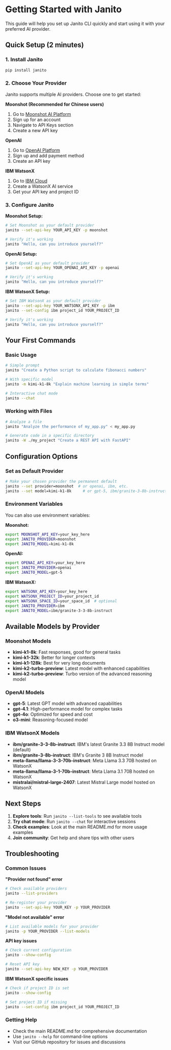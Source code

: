 # Getting Started with Janito

This guide will help you set up Janito CLI quickly and start using it with your preferred AI provider.

## Quick Setup (2 minutes)

### 1. Install Janito
```bash
pip install janito
```

### 2. Choose Your Provider

Janito supports multiple AI providers. Choose one to get started:

**Moonshot (Recommended for Chinese users)**
1. Go to [Moonshot AI Platform](https://platform.moonshot.cn/)
2. Sign up for an account
3. Navigate to API Keys section
4. Create a new API key

**OpenAI**
1. Go to [OpenAI Platform](https://platform.openai.com/)
2. Sign up and add payment method
3. Create an API key

**IBM WatsonX**
1. Go to [IBM Cloud](https://cloud.ibm.com/)
2. Create a WatsonX AI service
3. Get your API key and project ID

### 3. Configure Janito

**Moonshot Setup:**
```bash
# Set Moonshot as your default provider
janito --set-api-key YOUR_API_KEY -p moonshot

# Verify it's working
janito "Hello, can you introduce yourself?"
```

**OpenAI Setup:**
```bash
# Set OpenAI as your default provider
janito --set-api-key YOUR_OPENAI_API_KEY -p openai

# Verify it's working
janito "Hello, can you introduce yourself?"
```

**IBM WatsonX Setup:**
```bash
# Set IBM WatsonX as your default provider
janito --set-api-key YOUR_WATSONX_API_KEY -p ibm
janito --set-config ibm project_id YOUR_PROJECT_ID

# Verify it's working
janito "Hello, can you introduce yourself?"
```

## Your First Commands

### Basic Usage
```bash
# Simple prompt
janito "Create a Python script to calculate fibonacci numbers"

# With specific model
janito -m kimi-k1-8k "Explain machine learning in simple terms"

# Interactive chat mode
janito --chat
```

### Working with Files
```bash
# Analyze a file
janito "Analyze the performance of my_app.py" < my_app.py

# Generate code in a specific directory
janito -W ./my_project "Create a REST API with FastAPI"
```

## Configuration Options

### Set as Default Provider
```bash
# Make your chosen provider the permanent default
janito --set provider=moonshot  # or openai, ibm, etc.
janito --set model=kimi-k1-8k     # or gpt-5, ibm/granite-3-8b-instruct, etc.
```

### Environment Variables
You can also use environment variables:

**Moonshot:**
```bash
export MOONSHOT_API_KEY=your_key_here
export JANITO_PROVIDER=moonshot
export JANITO_MODEL=kimi-k1-8k
```

**OpenAI:**
```bash
export OPENAI_API_KEY=your_key_here
export JANITO_PROVIDER=openai
export JANITO_MODEL=gpt-5
```

**IBM WatsonX:**
```bash
export WATSONX_API_KEY=your_key_here
export WATSONX_PROJECT_ID=your_project_id
export WATSONX_SPACE_ID=your_space_id  # optional
export JANITO_PROVIDER=ibm
export JANITO_MODEL=ibm/granite-3-3-8b-instruct
```

## Available Models by Provider

### Moonshot Models
- **kimi-k1-8k**: Fast responses, good for general tasks
- **kimi-k1-32k**: Better for longer contexts
- **kimi-k1-128k**: Best for very long documents
- **kimi-k2-turbo-preview**: Latest model with enhanced capabilities
- **kimi-k2-turbo-preview**: Turbo version of the advanced reasoning model

### OpenAI Models
- **gpt-5**: Latest GPT model with advanced capabilities
- **gpt-4.1**: High-performance model for complex tasks
- **gpt-4o**: Optimized for speed and cost
- **o3-mini**: Reasoning-focused model

### IBM WatsonX Models
- **ibm/granite-3-3-8b-instruct**: IBM's latest Granite 3.3 8B Instruct model (default)
- **ibm/granite-3-8b-instruct**: IBM's Granite 3 8B Instruct model
- **meta-llama/llama-3-3-70b-instruct**: Meta Llama 3.3 70B hosted on WatsonX
- **meta-llama/llama-3-1-70b-instruct**: Meta Llama 3.1 70B hosted on WatsonX
- **mistralai/mistral-large-2407**: Latest Mistral Large model hosted on WatsonX

## Next Steps

1. **Explore tools**: Run `janito --list-tools` to see available tools
2. **Try chat mode**: Run `janito --chat` for interactive sessions
3. **Check examples**: Look at the main README.md for more usage examples
4. **Join community**: Get help and share tips with other users

## Troubleshooting

### Common Issues

**"Provider not found" error**
```bash
# Check available providers
janito --list-providers

# Re-register your provider
janito --set-api-key YOUR_KEY -p YOUR_PROVIDER
```

**"Model not available" error**
```bash
# List available models for your provider
janito -p YOUR_PROVIDER --list-models
```

**API key issues**
```bash
# Check current configuration
janito --show-config

# Reset API key
janito --set-api-key NEW_KEY -p YOUR_PROVIDER
```

**IBM WatsonX specific issues**
```bash
# Check if project ID is set
janito --show-config

# Set project ID if missing
janito --set-config ibm project_id YOUR_PROJECT_ID
```

### Getting Help

- Check the main README.md for comprehensive documentation
- Use `janito --help` for command-line options
- Visit our GitHub repository for issues and discussions